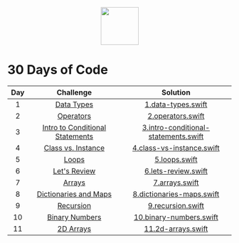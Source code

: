 <p align="center">
   <a align="center" href="https://www.hackerrank.com/karlos_dev416">
       <img height=85 src="https://d3keuzeb2crhkn.cloudfront.net/hackerrank/assets/styleguide/logo_wordmark-f5c5eb61ab0a154c3ed9eda24d0b9e31.svg">
   </a>
<p/>

# 30 Days of Code

| Day |Challenge|Solution|
|:---:|:---:|:---:|
|  1  | [Data Types](https://www.hackerrank.com/challenges/30-data-types/problem) | [1.data-types.swift](https://github.com/karlosDev416/hackerrank-solutions/blob/master/30-days-of-code/1.data-types.playground/Contents.swift) 
|  2  | [Operators](https://www.hackerrank.com/challenges/30-operators/problem) | [2.operators.swift](https://github.com/karlosDev416/hackerrank-solutions/blob/master/30-days-of-code/2.operators.playground/Contents.swift)
|  3  | [Intro to Conditional Statements](https://www.hackerrank.com/challenges/30-conditional-statements/problem) | [3.intro-conditional-statements.swift](https://github.com/karlosDev416/hackerrank-solutions/blob/master/30-days-of-code/3.intro-conditional-statements.playground/Contents.swift)
|  4  | [Class vs. Instance](https://www.hackerrank.com/challenges/30-class-vs-instance/problem) | [4.class-vs-instance.swift](https://github.com/karlosDev416/hackerrank-solutions/blob/master/30-days-of-code/4.class-vs-instance.playground/Contents.swift)
|  5  | [Loops](https://www.hackerrank.com/challenges/30-loops/problem) | [5.loops.swift](https://github.com/karlosDev416/hackerrank-solutions/blob/master/30-days-of-code/5.loops.playground/Contents.swift)
|  6  | [Let's Review](https://www.hackerrank.com/challenges/30-review-loop/problem) | [6.lets-review.swift](https://github.com/karlosDev416/hackerrank-solutions/blob/master/30-days-of-code/6.lets-review.playground/Contents.swift)
|  7  | [Arrays](https://www.hackerrank.com/challenges/30-arrays/problem) | [7.arrays.swift](https://github.com/karlosDev416/hackerrank-solutions/blob/master/30-days-of-code/7.arrays.playground/Contents.swift)
|  8  | [Dictionaries and Maps](https://www.hackerrank.com/challenges/30-dictionaries-and-maps/problem) | [8.dictionaries-maps.swift](https://github.com/karlosDev416/hackerrank-solutions/blob/master/30-days-of-code/8.dictionaries-maps%20%20.playground/Contents.swift)
|  9  | [Recursion](https://www.hackerrank.com/challenges/30-recursion/problem) | [9.recursion.swift](https://github.com/karlosDev416/hackerrank-solutions/blob/master/30-days-of-code/9.recursion.playground/Contents.swift) 
|  10  | [Binary Numbers](https://www.hackerrank.com/challenges/30-binary-numbers/problem) | [10.binary-numbers.swift](https://github.com/karlosDev416/hackerrank-solutions/blob/master/30-days-of-code/10.binary-numbers.playground/Contents.swift) 
|  11  | [2D Arrays](https://www.hackerrank.com/challenges/30-2d-arrays/problem) | [11.2d-arrays.swift](https://github.com/karlosDev416/hackerrank-solutions/blob/master/30-days-of-code/11.2d-arrays.playground/Contents.swift) |



